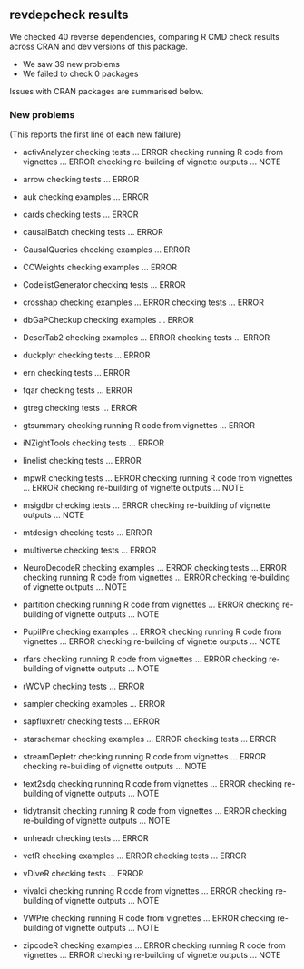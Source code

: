 ## revdepcheck results

We checked 40 reverse dependencies, comparing R CMD check results across CRAN and dev versions of this package.

 * We saw 39 new problems
 * We failed to check 0 packages

Issues with CRAN packages are summarised below.

### New problems
(This reports the first line of each new failure)

* activAnalyzer
  checking tests ... ERROR
  checking running R code from vignettes ... ERROR
  checking re-building of vignette outputs ... NOTE

* arrow
  checking tests ... ERROR

* auk
  checking examples ... ERROR

* cards
  checking tests ... ERROR

* causalBatch
  checking tests ... ERROR

* CausalQueries
  checking examples ... ERROR

* CCWeights
  checking examples ... ERROR

* CodelistGenerator
  checking tests ... ERROR

* crosshap
  checking examples ... ERROR
  checking tests ... ERROR

* dbGaPCheckup
  checking examples ... ERROR

* DescrTab2
  checking examples ... ERROR
  checking tests ... ERROR

* duckplyr
  checking tests ... ERROR

* ern
  checking tests ... ERROR

* fqar
  checking tests ... ERROR

* gtreg
  checking tests ... ERROR

* gtsummary
  checking running R code from vignettes ... ERROR

* iNZightTools
  checking tests ... ERROR

* linelist
  checking tests ... ERROR

* mpwR
  checking tests ... ERROR
  checking running R code from vignettes ... ERROR
  checking re-building of vignette outputs ... NOTE

* msigdbr
  checking tests ... ERROR
  checking re-building of vignette outputs ... NOTE

* mtdesign
  checking tests ... ERROR

* multiverse
  checking tests ... ERROR

* NeuroDecodeR
  checking examples ... ERROR
  checking tests ... ERROR
  checking running R code from vignettes ... ERROR
  checking re-building of vignette outputs ... NOTE

* partition
  checking running R code from vignettes ... ERROR
  checking re-building of vignette outputs ... NOTE

* PupilPre
  checking examples ... ERROR
  checking running R code from vignettes ... ERROR
  checking re-building of vignette outputs ... NOTE

* rfars
  checking running R code from vignettes ... ERROR
  checking re-building of vignette outputs ... NOTE

* rWCVP
  checking tests ... ERROR

* sampler
  checking examples ... ERROR

* sapfluxnetr
  checking tests ... ERROR

* starschemar
  checking examples ... ERROR
  checking tests ... ERROR

* streamDepletr
  checking running R code from vignettes ... ERROR
  checking re-building of vignette outputs ... NOTE

* text2sdg
  checking running R code from vignettes ... ERROR
  checking re-building of vignette outputs ... NOTE

* tidytransit
  checking running R code from vignettes ... ERROR
  checking re-building of vignette outputs ... NOTE

* unheadr
  checking tests ... ERROR

* vcfR
  checking examples ... ERROR
  checking tests ... ERROR

* vDiveR
  checking tests ... ERROR

* vivaldi
  checking running R code from vignettes ... ERROR
  checking re-building of vignette outputs ... NOTE

* VWPre
  checking running R code from vignettes ... ERROR
  checking re-building of vignette outputs ... NOTE

* zipcodeR
  checking examples ... ERROR
  checking running R code from vignettes ... ERROR
  checking re-building of vignette outputs ... NOTE

